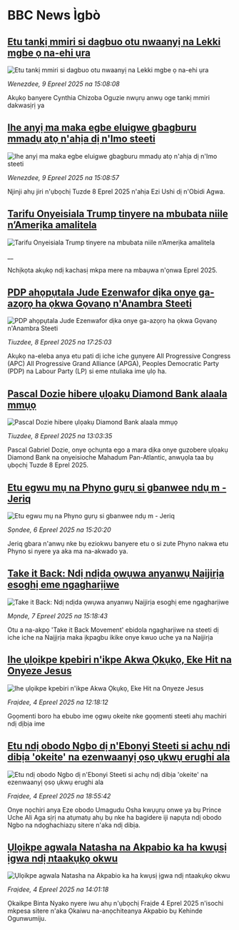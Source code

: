 # BBC News Ìgbò## [Etu tankị mmiri si dagbuo otu nwaanyị na Lekki mgbe ọ na-ehi ụra](https://www.bbc.com/igbo/articles/cx2www8gdwpo?at_campaign=githubrss)![Etu tankị mmiri si dagbuo otu nwaanyị na Lekki mgbe ọ na-ehi ụra](https://ichef.bbci.co.uk/ace/standard/240/cpsprodpb/a5d7/live/b7da5df0-154a-11f0-b1b3-7358f8d35a35.jpg)_Wenezdee, 9 Epreel 2025 na 15:08:08_Akụkọ banyere Cynthia Chizoba Oguzie nwụrụ anwụ oge tankị mmiri dakwasịrị ya## [Ihe anyị ma maka egbe eluigwe gbagburu mmadụ atọ n'ahịa dị n'Imo steeti](https://www.bbc.com/igbo/articles/cyvqqmr2zpvo?at_campaign=githubrss)![Ihe anyị ma maka egbe eluigwe gbagburu mmadụ atọ n'ahịa dị n'Imo steeti](https://ichef.bbci.co.uk/ace/standard/240/cpsprodpb/a643/live/62914890-1554-11f0-8a1e-3ff815141b98.png)_Wenezdee, 9 Epreel 2025 na 15:08:57_Njinji ahụ jiri n'ụbọchị Tuzde 8 Eprel 2025 n'ahịa Ezi Ushi dị n'Obidi Agwa.## [Tarifu Onyeisiala Trump tinyere na mbubata niile n’Amerịka amalitela](https://www.bbc.co.uk/igbo/live/c0qnz7jg5ndt?at_campaign=githubrss)![Tarifu Onyeisiala Trump tinyere na mbubata niile n’Amerịka amalitela](https://ichef.bbci.co.uk/ace/standard/240/cpsprodpb/910c/live/e2a4bcc0-151c-11f0-8a1e-3ff815141b98.png)__Nchịkọta akụkọ ndị kachasị mkpa mere na mbaụwa n'ọnwa Eprel 2025.## [PDP ahọpụtala Jude Ezenwafor dịka onye ga-azọrọ ha ọkwa Gọvanọ n'Anambra Steeti](https://www.bbc.com/igbo/articles/cly1grnrx4po?at_campaign=githubrss)![PDP ahọpụtala Jude Ezenwafor dịka onye ga-azọrọ ha ọkwa Gọvanọ n'Anambra Steeti](https://ichef.bbci.co.uk/ace/standard/240/cpsprodpb/be4e/live/83615360-149d-11f0-8f73-31ac8ada8f2a.jpg)_Tiuzdee, 8 Epreel 2025 na 17:25:03_Akụkọ na-eleba anya etu pati dị iche iche gụnyere All Progressive Congress (APC) All Progressive Grand Alliance (APGA), Peoples Democratic Party (PDP) na Labour Party (LP) si eme ntuliaka ime ụlọ ha.## [Pascal Dozie hibere ụlọakụ Diamond Bank alaala mmụọ](https://www.bbc.com/igbo/articles/cvg9pze29lvo?at_campaign=githubrss)![Pascal Dozie hibere ụlọakụ Diamond Bank alaala mmụọ](https://ichef.bbci.co.uk/ace/standard/240/cpsprodpb/ba57/live/16eb3fc0-1484-11f0-9c12-3306e577b130.jpg)_Tiuzdee, 8 Epreel 2025 na 13:03:35_Pascal Gabriel Dozie, onye ọchụnta ego a mara dịka onye guzobere ụlọakụ Diamond Bank na onyeisioche Mahadum Pan-Atlantic, anwụọla taa bụ ụbọchị Tuzde 8 Eprel 2025.## [Etu egwu mụ na Phyno gụrụ si gbanwee  ndụ m - Jeriq](https://www.bbc.com/igbo/articles/cm25103epgvo?at_campaign=githubrss)![Etu egwu mụ na Phyno gụrụ si gbanwee  ndụ m - Jeriq](https://ichef.bbci.co.uk/ace/standard/240/cpsprodpb/235f/live/3ada4640-12fb-11f0-ba12-8d27eb561761.jpg)_Sọndee, 6 Epreel 2025 na 15:20:20_Jeriq gbara n'anwụ nke bụ eziokwu banyere etu o si zute Phyno nakwa etu Phyno si nyere ya aka ma na-akwado ya.## [Take it Back: Ndị ndịda ọwụwa anyanwụ Naịjirịa esoghị eme ngagharịiwe ](https://www.bbc.com/igbo/articles/cj687e444l3o?at_campaign=githubrss)![Take it Back: Ndị ndịda ọwụwa anyanwụ Naịjirịa esoghị eme ngagharịiwe ](https://ichef.bbci.co.uk/ace/standard/240/cpsprodpb/6e63/live/39684a30-13c0-11f0-ac9f-c37d6fd89579.jpg)_Mọnde, 7 Epreel 2025 na 15:18:43_Otu a na-akpọ 'Take it Back Movement' ebidola ngagharịiwe na steeti dị iche iche na Naịjịrịa maka ịkpagbu ikike onye kwuo uche ya na Naịjirịa## [Ihe ụlọikpe kpebiri n'ikpe Akwa Ọkụkọ, Eke Hit na Onyeze Jesus ](https://www.bbc.com/igbo/articles/cwynp7eeek5o?at_campaign=githubrss)![Ihe ụlọikpe kpebiri n'ikpe Akwa Ọkụkọ, Eke Hit na Onyeze Jesus ](https://ichef.bbci.co.uk/ace/standard/240/cpsprodpb/b0f9/live/9a0908d0-114e-11f0-ba12-8d27eb561761.jpg)_Fraịdee, 4 Epreel 2025 na 12:18:12_Gọọmenti boro ha ebubo ime ọgwụ okeite nke gọọmenti steeti ahụ machiri ndị dịbịa ime## [Etu ndị obodo Ngbo dị n'Ebonyi Steeti si achụ ndị dibịa 'okeite' na ezenwaanyị ọsọ ụkwụ erughi ala](https://www.bbc.com/igbo/articles/cr5d6qgjdero?at_campaign=githubrss)![Etu ndị obodo Ngbo dị n'Ebonyi Steeti si achụ ndị dibịa 'okeite' na ezenwaanyị ọsọ ụkwụ erughi ala](https://ichef.bbci.co.uk/ace/standard/240/cpsprodpb/0241/live/343f5650-1174-11f0-ac9f-c37d6fd89579.png)_Fraịdee, 4 Epreel 2025 na 18:55:42_Onye nọchiri anya Eze obodo Umagudu Osha kwụụrụ onwe ya bụ Prince Uche Ali Aga sịrị na atụmatụ ahụ bụ nke ha bagidere iji napụta ndị obodo Ngbo na ndọghachiazụ sitere n'aka ndị dibịa.## [Ụlọikpe agwala Natasha na Akpabio ka ha kwụsị ịgwa ndị ntaakụkọ okwu](https://www.bbc.com/igbo/articles/cwyj0v911pno?at_campaign=githubrss)![Ụlọikpe agwala Natasha na Akpabio ka ha kwụsị ịgwa ndị ntaakụkọ okwu](https://ichef.bbci.co.uk/ace/standard/240/cpsprodpb/3b3c/live/366ecd60-115c-11f0-ba12-8d27eb561761.png)_Fraịdee, 4 Epreel 2025 na 14:01:18_Ọkaikpe Binta Nyako nyere iwu ahụ n'ụbọchị Fraịde 4 Eprel 2025 n'isochi mkpesa sitere n'aka Ọkaiwu na-anọchiteanya Akpabio bụ Kehinde Ogunwumiju.